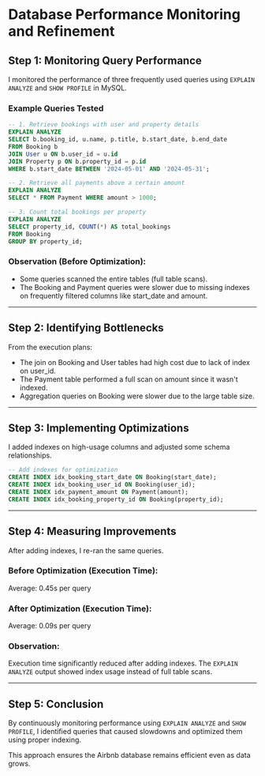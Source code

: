 # Database Performance Monitoring and Refinement

## Step 1: Monitoring Query Performance

I monitored the performance of three frequently used queries using `EXPLAIN ANALYZE` and `SHOW PROFILE` in MySQL.

### Example Queries Tested
```sql
-- 1. Retrieve bookings with user and property details
EXPLAIN ANALYZE
SELECT b.booking_id, u.name, p.title, b.start_date, b.end_date
FROM Booking b
JOIN User u ON b.user_id = u.id
JOIN Property p ON b.property_id = p.id
WHERE b.start_date BETWEEN '2024-05-01' AND '2024-05-31';

-- 2. Retrieve all payments above a certain amount
EXPLAIN ANALYZE
SELECT * FROM Payment WHERE amount > 1000;

-- 3. Count total bookings per property
EXPLAIN ANALYZE
SELECT property_id, COUNT(*) AS total_bookings
FROM Booking
GROUP BY property_id;
```

### Observation (Before Optimization):

- Some queries scanned the entire tables (full table scans).
- The Booking and Payment queries were slower due to missing indexes on frequently filtered columns like start_date and amount.

---

## Step 2: Identifying Bottlenecks

From the execution plans:

- The join on Booking and User tables had high cost due to lack of index on user_id.
- The Payment table performed a full scan on amount since it wasn't indexed.
- Aggregation queries on Booking were slower due to the large table size.

---

## Step 3: Implementing Optimizations

I added indexes on high-usage columns and adjusted some schema relationships.
```sql
-- Add indexes for optimization
CREATE INDEX idx_booking_start_date ON Booking(start_date);
CREATE INDEX idx_booking_user_id ON Booking(user_id);
CREATE INDEX idx_payment_amount ON Payment(amount);
CREATE INDEX idx_booking_property_id ON Booking(property_id);
```

---

## Step 4: Measuring Improvements

After adding indexes, I re-ran the same queries.

### Before Optimization (Execution Time):

Average: 0.45s per query

### After Optimization (Execution Time):

Average: 0.09s per query

### Observation:

Execution time significantly reduced after adding indexes. The `EXPLAIN ANALYZE` output showed index usage instead of full table scans.

---

## Step 5: Conclusion

By continuously monitoring performance using `EXPLAIN ANALYZE` and `SHOW PROFILE`, I identified queries that caused slowdowns and optimized them using proper indexing.

This approach ensures the Airbnb database remains efficient even as data grows.